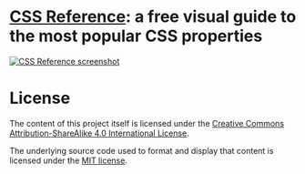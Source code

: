 # [CSS Reference](http://cssreference.io): a free visual guide to the most popular CSS properties

[![CSS Reference screenshot](https://raw.github.com/jgthms/css-reference/master/images/css-reference-share.png)](http://cssreference.io)

# License

The content of this project itself is licensed under the [Creative Commons Attribution-ShareAlike 4.0 International License](http://creativecommons.org/licenses/by-sa/4.0/).

The underlying source code used to format and display that content is licensed under the [MIT license](http://opensource.org/licenses/mit-license.php).
